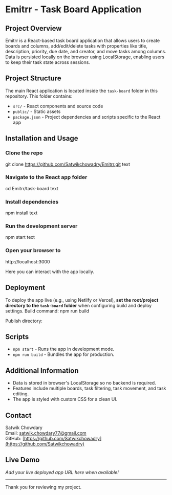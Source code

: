 # Emitrr - Task Board Application

## Project Overview

Emitrr is a React-based task board application that allows users to create boards and columns, add/edit/delete tasks with properties like title, description, priority, due date, and creator, and move tasks among columns. Data is persisted locally on the browser using LocalStorage, enabling users to keep their task state across sessions.

## Project Structure

The main React application is located inside the `task-board` folder in this repository. This folder contains:

- `src/` - React components and source code
- `public/` - Static assets
- `package.json` - Project dependencies and scripts specific to the React app

## Installation and Usage

### Clone the repo

git clone https://github.com/Satwikchowadry/Emitrr.git
text
### Navigate to the React app folder


cd Emitrr/task-board
text
### Install dependencies

npm install
text
### Run the development server


npm start
text
### Open your browser to
http://localhost:3000


Here you can interact with the app locally.

## Deployment
To deploy the app live (e.g., using Netlify or Vercel), **set the root/project directory to the `task-board` folder** when configuring build and deploy settings.
Build command:
npm run build


Publish directory:

## Scripts

- `npm start` - Runs the app in development mode.
- `npm run build` - Bundles the app for production.

## Additional Information

- Data is stored in browser's LocalStorage so no backend is required.
- Features include multiple boards, task filtering, task movement, and task editing.
- The app is styled with custom CSS for a clean UI.
  
## Contact

Satwik Chowdary  
Email: [satwik.chowdary77@gmail.com](mailto:satwik.chowdary77@gmail.com)  
GitHub: [https://github.com/Satwikchowadry](https://github.com/Satwikchowadry)

## Live Demo

_Add your live deployed app URL here when available!_

---

Thank you for reviewing my project.



